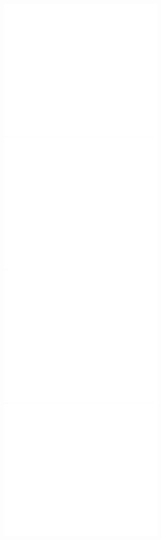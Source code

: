 <!--
<p align="center">
  <img src="https://github-readme-stats.vercel.app/api?username=quaoz&count_private=true&show_icons=true&theme=tokyonight" alt="GitHub stats">
  <img src="https://github-readme-stats.vercel.app/api/top-langs/?username=quaoz&theme=tokyonight&max_languages=10&layout=compact" alt="Top Languages">
</p>

<p align="center">
  <img src="https://github-readme-stats.vercel.app/api/top-langs/?username=quaoz&theme=tokyonight&max_languages=10&layout=compact" alt="Top Languages">
</p>
-->

![Stats](https://raw.githubusercontent.com/quaoz/github-stats/actions_branch/generated_images/overviewLightMode.svg#gh-light-mode-only)![Stats](https://raw.githubusercontent.com/quaoz/github-stats/actions_branch/generated_images/overviewDarkMode.svg#gh-dark-mode-only)![Languages](https://raw.githubusercontent.com/quaoz/github-stats/actions_branch/generated_images/languagesLightMode.svg#gh-light-mode-only)![Languages](https://raw.githubusercontent.com/quaoz/github-stats/actions_branch/generated_images/languagesDarkMode.svg#gh-dark-mode-only)

<!--
**quaoz/quaoz** is a ✨ _special_ ✨ repository because its `README.md` (this file) appears on your GitHub profile.

Here are some ideas to get you started:

- 🔭 I’m currently working on ...
- 🌱 I’m currently learning ...
- 👯 I’m looking to collaborate on ...
- 🤔 I’m looking for help with ...
- 💬 Ask me about ...
- 📫 How to reach me: ...
- 😄 Pronouns: ...
- ⚡ Fun fact: ...
-->
